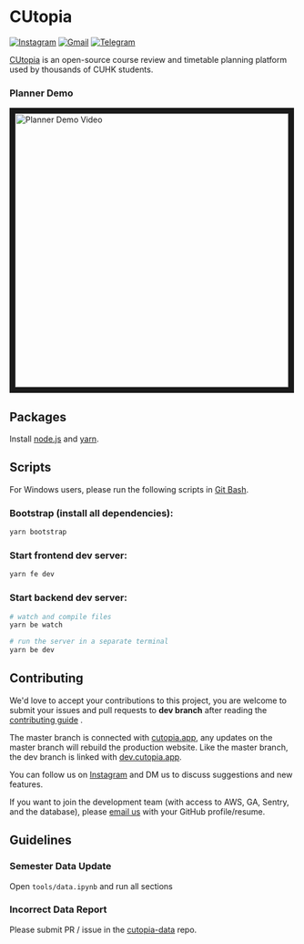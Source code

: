 # CUtopia

[![Instagram](https://img.shields.io/badge/Instagram-%23E4405F.svg?style=for-the-badge&logo=Instagram&logoColor=white)](https://www.instagram.com/cutopia.app)
[![Gmail](https://img.shields.io/badge/Gmail-D14836?style=for-the-badge&logo=gmail&logoColor=white)](mailto:cutopia.app@gmail.com)
[![Telegram](https://img.shields.io/badge/Telegram-2CA5E0?style=for-the-badge&logo=telegram&logoColor=white)](https://t.me/+Al8YBqRRLxg1Yzll)

[CUtopia](https://cutopia.app/) is an open-source course review and timetable planning platform used by thousands of CUHK students.

### Planner Demo

<a href="https://youtu.be/kduL-toYHmo" target="_blank">
 <img src="https://img.youtube.com/vi/kduL-toYHmo/maxresdefault.jpg" alt="Planner Demo Video" width="480" border="10" />
</a>

## Packages

Install [node.js](https://nodejs.org/en/) and [yarn](https://yarnpkg.com/).

## Scripts

For Windows users, please run the following scripts in [Git Bash](https://git-scm.com/downloads).

### Bootstrap (install all dependencies):

```bash
yarn bootstrap
```

### Start frontend dev server:

```bash
yarn fe dev
```

### Start backend dev server:

```bash
# watch and compile files
yarn be watch

# run the server in a separate terminal
yarn be dev
```

## Contributing

We'd love to accept your contributions to this project, you are welcome to submit your issues and pull requests to **dev branch** after reading the [contributing guide](/CONTRIBUTING.md) .

The master branch is connected with [cutopia.app](cutopia.app), any updates on the master branch will rebuild the production website. Like the master branch, the dev branch is linked with [dev.cutopia.app](dev.cutopia.app).

You can follow us on [Instagram](https://www.instagram.com/cutopia.app/) and DM us to discuss suggestions and new features.

If you want to join the development team (with access to AWS, GA, Sentry, and the database), please [email us](mailto::cutopia.app@gmail.com) with your GitHub profile/resume.

## Guidelines

### Semester Data Update

Open `tools/data.ipynb` and run all sections

### Incorrect Data Report

Please submit PR / issue in the [cutopia-data](https://github.com/cutopia-labs/CUtopia-data) repo.
